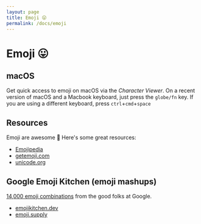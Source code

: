 ```yaml
---
layout: page
title: Emoji 😛
permalink: /docs/emoji
---
```


# Emoji 😛

## macOS

Get quick access to emoji on macOS via the *Character Viewer*. On a recent version of macOS and a Macbook keyboard, just press the `globe/fn` key. If you are using a different keyboard, press `ctrl`+`cmd`+`space`

## Resources

Emoji are awesome 🎉 Here's some great resources:

- [Emojipedia](https://emojipedia.org/)
- [getemoji.com](https://getemoji.com/)
- [unicode.org](https://home.unicode.org/emoji/about-emoji/)

## Google Emoji Kitchen (emoji mashups)

[14,000 emoji combinations](https://blog.google/products/android/emoji-kitchen-new-mashups-mixing-experience/) from the good folks at Google.

- [emojikitchen.dev](https://emojikitchen.dev/)
- [emoji.supply](https://emoji.supply/kitchen/)